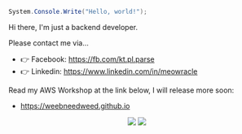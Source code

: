```cs
System.Console.Write("Hello, world!");
```

Hi there, I'm just a backend developer.

Please contact me via...
- 👉 Facebook: https://fb.com/kt.pl.parse
- 👉 Linkedin: https://www.linkedin.com/in/meowracle

Read my AWS Workshop at the link below, I will release more soon:
- https://weebneedweed.github.io

<p align="center">
  <img src="https://github-readme-stats.vercel.app/api/top-langs/?username=weebNeedWeed&layout=compact" />
  <img src="https://github-readme-stats.vercel.app/api?username=weebNeedWeed&show_icons=true&theme=aura_dark" />
</p>
